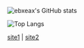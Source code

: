 ![ebxeax's GitHub stats](https://github-readme-stats.vercel.app/api?username=ebxeax&count_private=true&theme=dark)

![Top Langs](https://github-readme-stats.vercel.app/api/top-langs?username=ebxeax&layout=compact&count_private=true&theme=dark)

[site1]([https://space.bilibili.com/263032155/](https://ebxeax.github.io)) | [site2](https://ebxeax.vercel.app)
